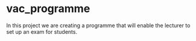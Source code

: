 # vac_programme
In this project we are creating a programme that will enable the lecturer to set up an exam for students.
